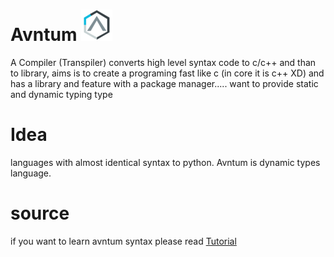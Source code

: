 # Avntum  ![Alt text](img/avntum-mini.png  "Avntum")
A Compiler (Transpiler) converts high level syntax code to c/c++ and  than to library, aims is to create a programing fast like c (in core it is c++ XD) and has a library and feature  with a package manager..... want to provide static and dynamic typing type

# Idea
languages with almost identical syntax to python. Avntum is dynamic types language.

# source
if you want to learn avntum syntax please read [Tutorial](./tutorial.md)
